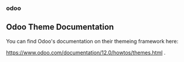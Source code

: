 ### odoo

## Odoo Theme Documentation

You can find Odoo's documentation on their themeing framework here:

https://www.odoo.com/documentation/12.0/howtos/themes.html
.